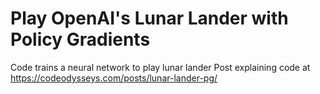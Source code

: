 # Play OpenAI's Lunar Lander with Policy Gradients

Code trains a neural network to play lunar lander
Post explaining code at https://codeodysseys.com/posts/lunar-lander-pg/
